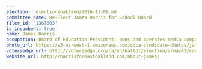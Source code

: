 ```yaml
---
election: _electionsoakland/2016-11-08.md
committee_name: Re-Elect James Harris for School Board
filer_id: '1387803'
is_incumbent: true
name: James Harris
occupation: Board of Education President; owns and operates media company in San Francisco
photo_url: https://s3-us-west-1.amazonaws.com/odca-candidate-photos/james-harris.png
votersedge_url: http://votersedge.org/ca/en/ballot/election/area/42/contests/contest/13219/candidate/130703?&county=Alameda%20County&election_authority_id=1
website_url: http://harrisforeastoakland.com/about-james/
---
```

